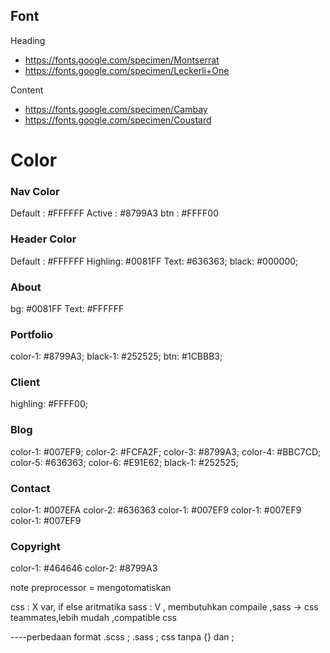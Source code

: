 


## Font
Heading
- https://fonts.google.com/specimen/Montserrat
- https://fonts.google.com/specimen/Leckerli+One

Content
- https://fonts.google.com/specimen/Cambay
- https://fonts.google.com/specimen/Coustard

# Color

### Nav Color
Default : #FFFFFF
Active  : #8799A3
btn     : #FFFF00

### Header Color
Default : #FFFFFF
Highling: #0081FF
Text:     #636363;
black:    #000000;

### About
bg:      #0081FF
Text:    #FFFFFF

### Portfolio
color-1: #8799A3;
black-1: #252525;
btn:     #1CBBB3;

### Client
highling: #FFFF00;

### Blog
color-1: #007EF9;
color-2: #FCFA2F;
color-3: #8799A3;
color-4: #BBC7CD;
color-5: #636363;
color-6: #E91E62;
black-1: #252525;

### Contact
color-1: #007EFA
color-2: #636363
color-1: #007EF9
color-1: #007EF9
color-1: #007EF9

### Copyright
color-1: #464646
color-2: #8799A3


note
preprocessor = mengotomatiskan

css  :  X  var, if else aritmatika
sass :  V , membutuhkan compaile ,sass -> css
        teammates,lebih mudah ,compatible css

----perbedaan format
.scss   ; 
.sass   ; css tanpa {} dan ;

